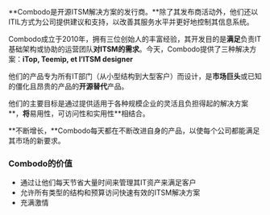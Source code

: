 **Combodo是开源ITSM解决方案的发行商。**除了其发布商活动外，他们还以ITIL方式为公司提供建议和支持，以改善其服务水平并更好地控制其信息系统。

Combodo成立于2010年，拥有三位创始人的丰富经验，其开发目的是**满足**负责IT基础架构或协助的运营团队**对ITSM的需求**。今天，Combodo提供了三种解决方案：**iTop, Teemip, et l’ITSM designer**

他们的产品专为所有IT部门（从小型结构到大型客户）而设计，是**市场巨头**或已知的僵化且昂贵的产品的**开源替代**产品。

他们的主要目标是通过提供适用于各种规模企业的灵活且负担得起的解决方案**，**将**易用性，可访问性和实用性**相结合。

**不断增长，**Combodo每天都在不断改进自身的产品，以使每个公司都能满足其市场的新要求。

### Combodo的价值

- 通过让他们每天节省大量时间来管理其IT资产来满足客户
- 允许所有类型的结构和预算访问快速有效的ITSM解决方案
- 充满激情